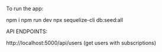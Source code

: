 To run the app:

npm i
npm run dev
npx sequelize-cli db:seed:all


API ENDPOINTS:

http://localhost:5000/api/users (get users with subscriptions)

